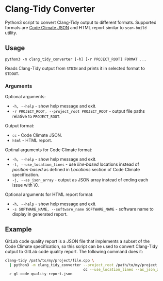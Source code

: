 # Clang-Tidy Converter

Python3 script to convert Clang-Tidy output to different formats.
Supported formats are [Code Climate JSON](https://github.com/codeclimate/platform/blob/master/spec/analyzers/SPEC.md#issue) and HTML report similar to `scan-build` utility.

## Usage

`python3 -m clang_tidy_converter [-h] [-r PROJECT_ROOT] FORMAT ...`

Reads Clang-Tidy output from `STDIN` and prints it in selected format to `STDOUT`.

### Arguments

Optional arguments:
* `-h, --help` - show help message and exit.
* `-r PROJECT_ROOT, --project_root PROJECT_ROOT` - output file paths relative to `PROJECT_ROOT`.

Output format:
* `cc` - Code Climate JSON.
* `html` - HTML report.

Optinal arguments for Code Climate format:
* `-h, --help` - show help message and exit.
* `-l, --use_location_lines` - use _line-based_ locations instead of _position-based_ as defined in _Locations_ section of Code Climate specification.
* `-j, --as_json_array` - output as JSON array instead of ending each issue with \0.

Optional arguments for HTML report format:
* `-h, --help` - show help message and exit.
* `-s SOFTWARE_NAME, --software_name SOFTWARE_NAME` - software name to display in generated report.

## Example

GitLab code quality report is a JSON file that implements a subset of the Code Climate specification, so this script can be used to convert Clang-Tidy output to GitLab code quality report. The following command does it:

```bash
clang-tidy /path/to/my/project/file.cpp \
  | python3 -m clang_tidy_converter --project_root /path/to/my/project \
                                    cc --use_location_lines --as_json_array \
  > gl-code-quality-report.json
```
